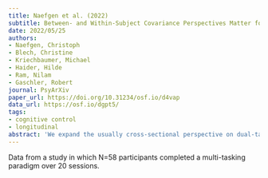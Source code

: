 ```yaml
---
title: Naefgen et al. (2022)
subtitle: Between- and Within-Subject Covariance Perspectives Matter for Investigations into the Relationship Between Single- and Dual-Tasking Performance
date: 2022/05/25
authors:
- Naefgen, Christoph
- Blech, Christine
- Kriechbaumer, Michael
- Haider, Hilde
- Ram, Nilam
- Gaschler, Robert
journal: PsyArXiv
paper_url: https://doi.org/10.31234/osf.io/d4vap
data_url: https://osf.io/dgpt5/
tags:
- cognitive control
- longitudinal
abstract: 'We expand the usually cross-sectional perspective on dual-tasking performance toinclude both intra- and interpersonal variability, which should capture within-persondynamics and psychological processes better. Two simple tasks, first as single-, then as dualtasks, were performed by 58 participants over 20 session. We found positive relationships between (1) single- and dual-tasking performance and (2) the dual-task component tasks both inter- and intrapersonally. Better single-taskers were better dual-taskers and better singletasking sessions were better dual-tasking sessions. This implies shared capacities that covary both inter- and intraindividually. We conclude that taking intra- and interpersonal variability into account is a promising future perspective.'
---
```


Data from a study in which N=58 participants completed a multi-tasking paradigm over 20 sessions.
